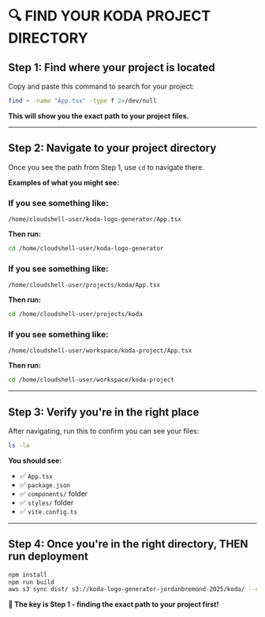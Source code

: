 # 🔍 **FIND YOUR KODA PROJECT DIRECTORY**

## **Step 1: Find where your project is located**
Copy and paste this command to search for your project:

```bash
find ~ -name "App.tsx" -type f 2>/dev/null
```

**This will show you the exact path to your project files.**

---

## **Step 2: Navigate to your project directory**
Once you see the path from Step 1, use `cd` to navigate there.

**Examples of what you might see:**

### **If you see something like:**
```
/home/cloudshell-user/koda-logo-generator/App.tsx
```

**Then run:**
```bash
cd /home/cloudshell-user/koda-logo-generator
```

### **If you see something like:**
```
/home/cloudshell-user/projects/koda/App.tsx
```

**Then run:**
```bash
cd /home/cloudshell-user/projects/koda
```

### **If you see something like:**
```
/home/cloudshell-user/workspace/koda-project/App.tsx
```

**Then run:**
```bash
cd /home/cloudshell-user/workspace/koda-project
```

---

## **Step 3: Verify you're in the right place**
After navigating, run this to confirm you can see your files:

```bash
ls -la
```

**You should see:**
- ✅ `App.tsx`
- ✅ `package.json`  
- ✅ `components/` folder
- ✅ `styles/` folder
- ✅ `vite.config.ts`

---

## **Step 4: Once you're in the right directory, THEN run deployment**
```bash
npm install
npm run build
aws s3 sync dist/ s3://koda-logo-generator-jordanbremond-2025/koda/ --delete
```

**🎯 The key is Step 1 - finding the exact path to your project first!**
